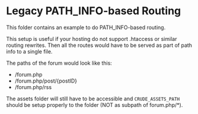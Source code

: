 # Legacy PATH_INFO-based Routing

This folder contains an example to do PATH_INFO-based routing.

This setup is useful if your hosting do not support .htaccess or similar
routing rewrites. Then all the routes would have to be served as part of
path info to a single file.

The paths of the forum would look like this:

* /forum.php
* /forum.php/post/{postID}
* /forum.php/rss

The assets folder will still have to be accessible and `CRUDE_ASSETS_PATH`
should be setup properly to the folder (NOT as subpath of forum.php/*).